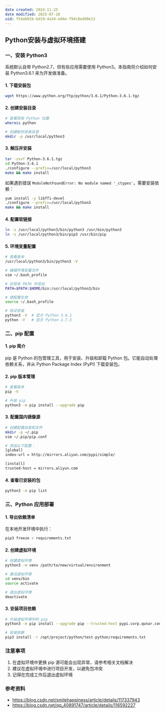```yaml
---
date created: 2024-11-25
date modified: 2025-07-10
uid: f54ab01b-bd19-4a34-ad4e-f94c8ed90e13
---
```

## Python安装与虚拟环境搭建

### 一、安装 Python3

系统默认自带 Python2.7，但有些应用需要使用 Python3。本指南将介绍如何安装 Python3.6.1 来为开发做准备。

#### 1. 下载安装包

```bash
wget https://www.python.org/ftp/python/3.6.1/Python-3.6.1.tgz
```

#### 2. 创建安装目录

```bash
# 查看现有 Python 位置
whereis python

# 创建新的安装目录
mkdir -p /usr/local/python3
```

#### 3. 解压并安装

```bash
tar -zxvf Python-3.6.1.tgz
cd Python-3.6.1
./configure --prefix=/usr/local/python3
make && make install
```

如果遇到错误 `ModuleNotFoundError: No module named '_ctypes'`，需要安装依赖：

```bash
yum install -y libffi-devel 
./configure --prefix=/usr/local/python3
make && make install
```

#### 4. 配置软链接

```bash
ln -s /usr/local/python3/bin/python3 /usr/bin/python3
ln -s /usr/local/python3/bin/pip3 /usr/bin/pip
```

#### 5. 环境变量配置

```bash
# 查看版本
/usr/local/python3/bin/python3 -V

# 编辑环境变量文件
vim ~/.bash_profile

# 在现有 PATH 中添加
PATH=$PATH:$HOME/bin:/usr/local/python3/bin

# 使配置生效
source ~/.bash_profile

# 验证安装
python3 -V  # 显示 Python 3.6.1
python -V   # 显示 Python 2.7.5
```

### 二、pip 配置

#### 1. pip 简介

pip 是 Python 的包管理工具，用于安装、升级和卸载 Python 包。它能自动处理依赖关系，并从 Python Package Index (PyPI) 下载安装包。

#### 2. pip 版本管理

```bash
# 查看版本
pip -V

# 升级 pip
python3 -m pip install --upgrade pip
```

#### 3. 配置国内镜像源

```bash
# 创建配置目录和文件
mkdir -p ~/.pip
vim ~/.pip/pip.conf

# 添加以下配置：
[global]
index-url = http://mirrors.aliyun.com/pypi/simple/

[install]
trusted-host = mirrors.aliyun.com
```

#### 4. 查看已安装的包

```bash
python3 -m pip list
```

### 三、Python 应用部署

#### 1. 导出依赖清单

在本地开发环境中执行：

```bash
pip3 freeze > requirements.txt
```

#### 2. 创建虚拟环境

```bash
# 创建虚拟环境
python3 -m venv /path/to/new/virtual/environment

# 激活虚拟环境
cd venv/bin
source activate

# 退出虚拟环境
deactivate
```

#### 3. 安装项目依赖

```bash
# 升级虚拟环境中的 pip
python3 -m pip install --upgrade pip --trusted-host pypi.corp.qunar.com

# 安装依赖
pip3 install -r /opt/project/python/test-python/requirements.txt
```

### 注意事项

1. 在虚拟环境中更换 pip 源可能会出现异常，请参考相关文档解决
2. 建议在虚拟环境中进行项目开发，以避免包冲突
3. 记得在完成工作后退出虚拟环境

### 参考资料

- https://blog.csdn.net/smilehappiness/article/details/117337943
- https://blog.csdn.net/qq_40891747/article/details/116592227
